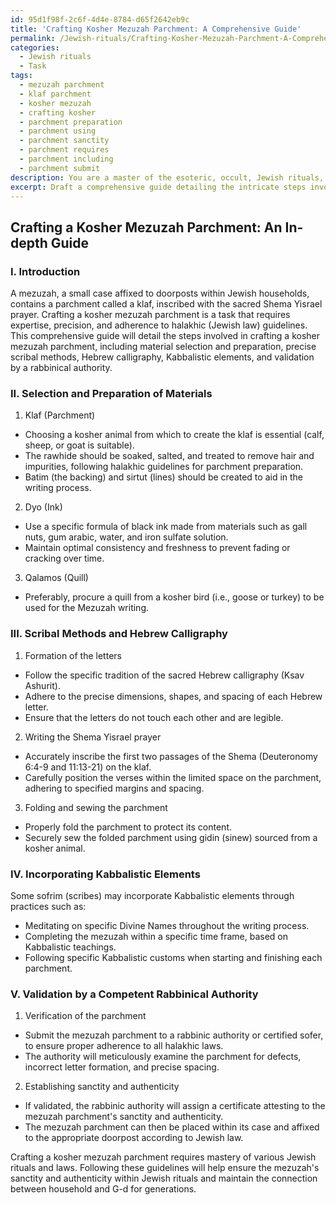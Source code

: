 ```yaml
---
id: 95d1f98f-2c6f-4d4e-8784-d65f2642eb9c
title: 'Crafting Kosher Mezuzah Parchment: A Comprehensive Guide'
permalink: /Jewish-rituals/Crafting-Kosher-Mezuzah-Parchment-A-Comprehensive-Guide/
categories:
  - Jewish rituals
  - Task
tags:
  - mezuzah parchment
  - klaf parchment
  - kosher mezuzah
  - crafting kosher
  - parchment preparation
  - parchment using
  - parchment sanctity
  - parchment requires
  - parchment including
  - parchment submit
description: You are a master of the esoteric, occult, Jewish rituals, you complete tasks to the absolute best of your ability, no matter if you think you were not trained to do the task specifically, you will attempt to do it anyways, since you have performed the tasks you are given with great mastery, accuracy, and deep understanding of what is requested. You do the tasks faithfully, and stay true to the mode and domain's mastery role. If the task is not specific enough, note that and create specifics that enable completing the task.
excerpt: Draft a comprehensive guide detailing the intricate steps involved in crafting a kosher mezuzah parchment, strictly adhering to the halakhic guidelines. Include the selection and preparation of specific materials (klaf, ink, quill), precise scribal methods, and the meticulous Hebrew calligraphy required for inscribing the sacred Shema Yisrael prayer. Furthermore, discuss the importance of incorporating various Kabbalistic elements, and the subsequent validation of the mezuzah parchment by a competent rabbinical authority to ensure its sanctity and authenticity within Jewish rituals.
---
```


## Crafting a Kosher Mezuzah Parchment: An In-depth Guide

### I. Introduction

A mezuzah, a small case affixed to doorposts within Jewish households, contains a parchment called a klaf, inscribed with the sacred Shema Yisrael prayer. Crafting a kosher mezuzah parchment is a task that requires expertise, precision, and adherence to halakhic (Jewish law) guidelines. This comprehensive guide will detail the steps involved in crafting a kosher mezuzah parchment, including material selection and preparation, precise scribal methods, Hebrew calligraphy, Kabbalistic elements, and validation by a rabbinical authority.

### II. Selection and Preparation of Materials

1. Klaf (Parchment)
- Choosing a kosher animal from which to create the klaf is essential (calf, sheep, or goat is suitable). 
- The rawhide should be soaked, salted, and treated to remove hair and impurities, following halakhic guidelines for parchment preparation.
- Batim (the backing) and sirtut (lines) should be created to aid in the writing process.

2. Dyo (Ink)
- Use a specific formula of black ink made from materials such as gall nuts, gum arabic, water, and iron sulfate solution.
- Maintain optimal consistency and freshness to prevent fading or cracking over time.

3. Qalamos (Quill)
- Preferably, procure a quill from a kosher bird (i.e., goose or turkey) to be used for the Mezuzah writing.

### III. Scribal Methods and Hebrew Calligraphy

1. Formation of the letters
- Follow the specific tradition of the sacred Hebrew calligraphy (Ksav Ashurit).
- Adhere to the precise dimensions, shapes, and spacing of each Hebrew letter.
- Ensure that the letters do not touch each other and are legible.

2. Writing the Shema Yisrael prayer
- Accurately inscribe the first two passages of the Shema (Deuteronomy 6:4-9 and 11:13-21) on the klaf.
- Carefully position the verses within the limited space on the parchment, adhering to specified margins and spacing.

3. Folding and sewing the parchment
- Properly fold the parchment to protect its content.
- Securely sew the folded parchment using gidin (sinew) sourced from a kosher animal.

### IV. Incorporating Kabbalistic Elements

Some sofrim (scribes) may incorporate Kabbalistic elements through practices such as:
- Meditating on specific Divine Names throughout the writing process.
- Completing the mezuzah within a specific time frame, based on Kabbalistic teachings.
- Following specific Kabbalistic customs when starting and finishing each parchment.

### V. Validation by a Competent Rabbinical Authority

1. Verification of the parchment
- Submit the mezuzah parchment to a rabbinic authority or certified sofer, to ensure proper adherence to all halakhic laws.
- The authority will meticulously examine the parchment for defects, incorrect letter formation, and precise spacing.

2. Establishing sanctity and authenticity
- If validated, the rabbinic authority will assign a certificate attesting to the mezuzah parchment's sanctity and authenticity.
- The mezuzah parchment can then be placed within its case and affixed to the appropriate doorpost according to Jewish law.

Crafting a kosher mezuzah parchment requires mastery of various Jewish rituals and laws. Following these guidelines will help ensure the mezuzah's sanctity and authenticity within Jewish rituals and maintain the connection between household and G-d for generations.
